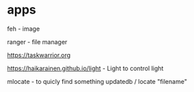 apps
====

feh - image

ranger - file manager

https://taskwarrior.org

https://haikarainen.github.io/light - Light to control light

mlocate - to quicly find something
updatedb / locate "filename"